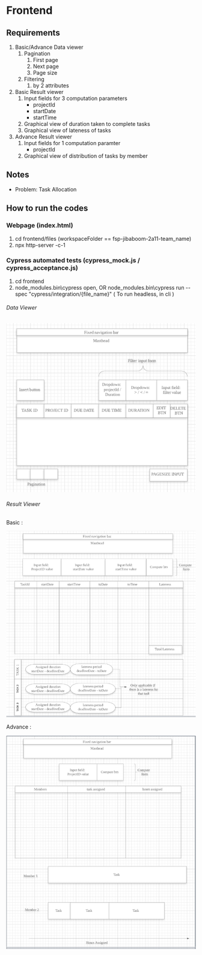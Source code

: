# Frontend

## Requirements

1. Basic/Advance Data viewer
    1. Pagination
        1. First page
        2. Next page
        3. Page size
    2. Filtering
        1. by 2 attributes
2. Basic Result viewer
    1. Input fields for 3 computation parameters
        - projectId
        - startDate
        - startTime
    2. Graphical view of duration taken to complete tasks
    3. Graphical view of lateness of tasks
3. Advance Result viewer
    1. Input fields for 1 computation paramter
        - projectId
    2. Graphical view of distribution of tasks by member

## Notes

-   Problem: Task Allocation

## How to run the codes

### Webpage (index.html)

1. cd frontend/files (workspaceFolder == fsp-jibaboom-2a11-team_name)
2. npx http-server -c-1

### Cypress automated tests (cypress_mock.js / cypress_acceptance.js)

1. cd frontend
2.  node_modules\.bin\cypress open, OR 
    node_modules\.bin\cypress run --spec "cypress/integration/{file_name}" ( To run headless, in cli )

###### Data Viewer

![Data-viewer-wireframe](../worksheets/wireframes/justifications/dataViewer.PNG)

###### Result Viewer

Basic :

![Result-viewer-wireframe](../worksheets/wireframes/justifications/basic_resultViewer.PNG)

Advance :

![Result-viewer-wireframe](../worksheets/wireframes/justifications/advance_resultViewer.PNG)